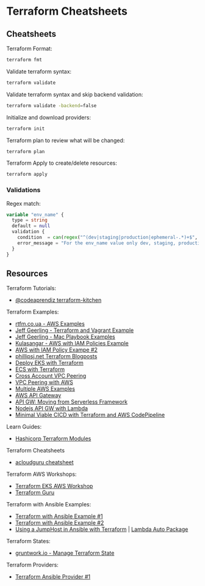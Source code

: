# Terraform Cheatsheets

## Cheatsheets

Terraform Format:

```bash
terraform fmt
```

Validate terraform syntax:

```bash
terraform validate
```

Validate terraform syntax and skip backend validation:

```bash
terraform validate -backend=false
```

Initialize and download providers:

```bash
terraform init
```

Terraform plan to review what will be changed:

```bash
terraform plan
```

Terraform Apply to create/delete resources:

```bash
terraform apply
```

### Validations

Regex match:

```terraform
variable "env_name" {
  type = string
  default = null
  validation {
    condition  = can(regex("^(dev|staging|production|ephemeral-.*)+$", var.env_name))
    error_message = "For the env_name value only dev, staging, production and ephemeral-* are allowed."
  }
}
```

## Resources

Terraform Tutorials:

- [@codeaprendiz terraform-kitchen](https://github.com/codeaprendiz/terraform-kitchen)

Terraform Examples:

- [rtfm.co.ua - AWS Examples](https://rtfm.co.ua/en/terraform-main-commands-state-files-backend-storages-and-modules-in-examples-on-aws/)
- [Jeff Geerling - Terraform and Vagrant Example](https://github.com/geerlingguy/ansible-for-devops/tree/master/gluster)
- [Jeff Geerling - Mac Playbook Examples](https://github.com/geerlingguy/mac-dev-playbook)
- [Kulasangar - AWS with IAM Policies Example](https://github.com/Kulasangar/terraform-demo)
- [AWS with IAM Policy Exampe #2](https://gist.github.com/ruanbekker/63ec1871ec3c6051a0d0cb75156e93bd)
- [phillipsj.net Terraform Blogposts](https://www.phillipsj.net/tags/terraform/)
- [Deploy EKS with Terraform](https://medium.com/4th-coffee/the-real-eks-anywhere-in-terraform-51fdf4a2ab59)
- [ECS with Terraform](https://github.com/alex/ecs-terraform)
- [Cross Account VPC Peering](https://chandarachea.medium.com/vpc-peering-connetion-with-terraform-c4522a24bf3e)
- [VPC Peering with AWS](https://medium.com/tensult/vpc-peering-using-terraform-105d554ed04d)
- [Multiple AWS Examples](https://github.com/tensult/terraform/tree/master/aws)
- [AWS API Gateway](https://github.com/comtravo/terraform-aws-api-gateway)
- [API GW: Moving from Serverless Framework](https://sysgears.com/articles/moving-lambda-function-from-serverless-to-terraform/)
- [Nodejs API GW with Lambda](https://github.com/TailorDev/hello-lambda)
- [Minimal Viable CICD with Terraform and AWS CodePipeline](https://alite-international.com/minimal-viable-ci-cd-with-terraform-aws-codepipeline/)

Learn Guides:

- [Hashicorp Terraform Modules](https://learn.hashicorp.com/collections/terraform/modules)

Terraform Cheatsheets
- [acloudguru cheatsheet](https://acloudguru.com/blog/engineering/the-ultimate-terraform-cheatsheet)

Terraform AWS Workshops:
- [Terraform EKS AWS Workshop](https://tf-eks-workshop.workshop.aws/000_workshop_introduction.html)
- [Terraform Guru](https://terraformguru.com/terraform-certification-using-azure-cloud/01-Infrastructure-as-Code-IaC-Basics/)

Terraform with Ansible Examples:

- [Terraform with Ansible Example #1](https://github.com/ramitsurana/terraform-ansible-setup)
- [Terraform with Ansible Example #2](https://github.com/insight-infrastructure/terraform-ansible-playbook)
- [Using a JumpHost in Ansible with Terraform](https://leftasexercise.com/2019/12/23/using-ansible-with-a-jump-host/) | [Lambda Auto Package](https://github.com/nozaq/terraform-aws-lambda-auto-package)

Terraform States:

- [gruntwork.io - Manage Terraform State](https://blog.gruntwork.io/how-to-manage-terraform-state-28f5697e68fa)

Terraform Providers:

- [Terraform Ansible Provider #1](https://nicholasbering.ca/tools/2018/01/08/introducing-terraform-provider-ansible/)
